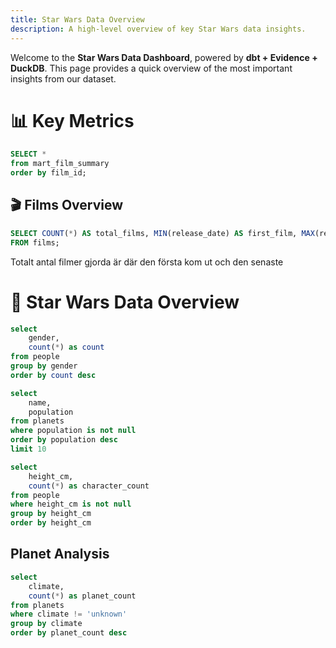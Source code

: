 ```yaml
---
title: Star Wars Data Overview  
description: A high-level overview of key Star Wars data insights.  
---
```


Welcome to the **Star Wars Data Dashboard**, powered by **dbt + Evidence + DuckDB**. This page provides a quick overview of the most important insights from our dataset.

# 📊 **Key Metrics**
```sql kpi_summary
SELECT *
from mart_film_summary
order by film_id;
```

<DataTable data={kpi_summary} >
    <Column id=film_id />
    <Column id=title />
    <Column id=director />
    <Column id=producer />
    <Column id=num_characters title="Characters"/>
    <Column id=num_planets title="Planets"/>
    <Column id=num_species title="Species"/>
    <Column id=num_starships title="Starships"/>
    <Column id=num_vehicles title="Vehicles"/>
</DataTable>

## 🎬 Films Overview  
```sql basic_film_info
SELECT COUNT(*) AS total_films, MIN(release_date) AS first_film, MAX(release_date) AS latest_film 
FROM films;
```

Totalt antal filmer gjorda är <Value data={basic_film_info} /> där den första kom ut <Value data={basic_film_info} column=first_film/> och den senaste <Value data={basic_film_info} column=latest_film/>

# 🌌 Star Wars Data Overview

```sql characters_by_gender
select 
    gender,
    count(*) as count
from people
group by gender
order by count desc
```
<BarChart 
    data={characters_by_gender} 
    x="gender" 
    y="count"
    title="Character Distribution by Gender" 
/>

```sql most_populated_planets
select 
    name,
    population
from planets
where population is not null
order by population desc
limit 10
```
<DataTable 
    data={most_populated_planets}
    title="Top 10 Most Populated Planets"
/>

```sql height_distribution
select 
    height_cm,
    count(*) as character_count
from people
where height_cm is not null
group by height_cm
order by height_cm
```
<LineChart 
    data={height_distribution}
    x="height_cm"
    y="character_count"
    title="Distribution of Character Heights"
/>

## Planet Analysis

```sql planet_climates
select 
    climate,
    count(*) as planet_count    
from planets
where climate != 'unknown'
group by climate
order by planet_count desc
```

<BarChart 
    data={planet_climates}
    x="climate"
    y="planet_count"
    title="Planets by Climate Type"
/>
